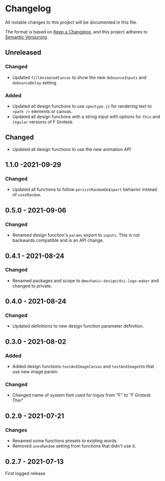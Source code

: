 # Changelog

All notable changes to this project will be documented in this file.

The format is based on [Keep a Changelog](https://keepachangelog.com/en/1.0.0/),
and this project adheres to [Semantic Versioning](https://semver.org/spec/v2.0.0.html).

## Unreleased

### Changed

- Updated `fillAnimatedCanvas` to show the new `debounceInputs` and `debounceDelay` setting

### Added

- Updated all design functions to use `opentype.js` for rendering text to `<path />` elements or canvas.
- Updated all design functions with a string input with options for `thin` and `regular` versions of F Grotesk

## Changed

- Updated all design functions to use the new animation API

## 1.1.0 -2021-09-29

### Changed

- Updated all functions to follow `persistRandomOnExport` behavior instead of `usesRandom`.

## 0.5.0 - 2021-09-06

### Changed

- Renamed design function's `params` export to `inputs`. This is not backwards compatible and is an API change.

## 0.4.1 - 2021-08-24

### Changed

- Renamed packages and scope to `@mechanic-design/dsi-logo-maker` and changed to private.

## 0.4.0 - 2021-08-24

### Changed

- Updated definitions to new design function parameter definition.

## 0.3.0 - 2021-08-02

### Added

- Added design functions `textAndImageCanvas` and `textAndImageSVG` that use new image param.

### Changed

- Changed name of system font used for logos from "F" to "F Grotesk Thin"

## 0.2.9 - 2021-07-21

### Changes

- Renamed some functions presets to existing words.
- Removed `usesRandom` setting from functions that didn't use it.

## 0.2.7 - 2021-07-13

First logged release
